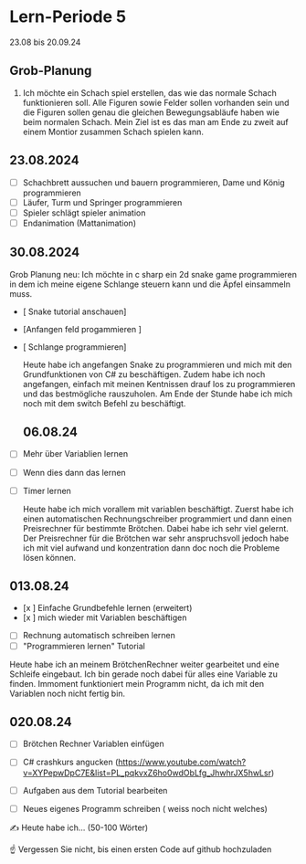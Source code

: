 # Lern-Periode 5

23.08 bis 20.09.24

## Grob-Planung

1. Ich möchte ein Schach spiel erstellen, das wie das normale Schach funktionieren soll. Alle Figuren sowie Felder sollen vorhanden sein und die Figuren sollen genau die gleichen Bewegungsabläufe haben wie beim normalen Schach. Mein Ziel ist es das man am Ende zu zweit auf einem Montior zusammen Schach spielen kann. 

## 23.08.2024

- [ ] Schachbrett aussuchen und bauern programmieren, Dame und König programmieren
- [ ] Läufer, Turm und Springer programmieren
- [ ] Spieler schlägt spieler animation
- [ ] Endanimation (Mattanimation)
## 30.08.2024
Grob Planung neu: Ich möchte in c sharp ein 2d snake game programmieren in dem ich meine eigene Schlange steuern kann und die Äpfel einsammeln muss.
- [ Snake tutorial anschauen] 
- [Anfangen feld progammieren ]
- [ Schlange programmieren]

  Heute habe ich angefangen Snake zu programmieren und mich mit den Grundfunktionen von C# zu beschäftigen. Zudem habe ich noch angefangen, einfach mit meinen Kentnissen drauf los zu programmieren und das bestmögliche rauszuholen. Am Ende der Stunde habe ich mich noch mit dem switch Befehl zu beschäftigt.

  ## 06.08.24
 - [ ] Mehr über Variablien lernen
 - [ ] Wenn dies dann das lernen
- [ ] Timer lernen

      
    Heute habe ich mich vorallem mit variablen beschäftigt. Zuerst habe ich einen automatischen Rechnungschreiber programmiert und dann einen Preisrechner für bestimmte Brötchen. Dabei habe ich sehr viel gelernt. Der Preisrechner für die Brötchen war sehr anspruchsvoll jedoch habe ich mit viel aufwand und konzentration dann doc noch die Probleme lösen können.


## 013.08.24
 - [x ] Einfache Grundbefehle lernen (erweitert)
 - [x ] mich wieder mit Variablen beschäftigen
- [ ] Rechnung automatisch schreiben lernen
- [ ] "Programmieren lernen" Tutorial

Heute habe ich an meinem BrötchenRechner weiter gearbeitet und eine Schleife eingebaut. Ich bin gerade noch dabei für alles eine Variable zu finden. Immoment funktioniert mein Programm nicht, da ich mit den Variablen noch nicht fertig bin.

## 020.08.24
 - [ ] Brötchen Rechner Variablen einfügen
 - [ ] C# crashkurs angucken (https://www.youtube.com/watch?v=XYPepwDpC7E&list=PL_pqkvxZ6ho0wdObLfg_JhwhrJX5hwLsr)
 - [ ] Aufgaben aus dem Tutorial bearbeiten
 - [ ] Neues eigenes Programm schreiben ( weiss noch nicht welches)


✍️ Heute habe ich... (50-100 Wörter)

☝️ Vergessen Sie nicht, bis einen ersten Code auf github hochzuladen
